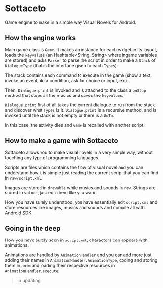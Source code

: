 Sottaceto
==============================================================
Game engine to make in a simple way Visual Novels for Android.

How the engine works
-------------------

Main game class is `Game`. It makes an instance for each widget in its layout, loads the `keyvalues` (an Hashtable<String, String> where ingame variables are stored) and asks `Parser` to parse the script in order to make a `Stack` of `DialogueType` (that is the interface given to each `Types`).

The stack contains each command to execute in the game (show a text, invoke an event, do a condition, ask for choice or input, etc).

Then, `Dialogue.print` is invoked and is attached to the class a `onStop` method that stops all the musics and saves the `keyvalues`.


`Dialogue.print` first of all takes the current dialogue to run from the stack and discover what `Types` is it. `Dialogue.print` is a recursive method, and is invoked until the stack is not empty or there is a `GoTo`.

In this case, the activity dies and `Game` is recalled with another script.

How to make a game with Sottaceto
---------------------------------

Sottaceto allows you to make visual novels in a very simple way, without touching any type of programming languages.

Scripts are files which contains the flow of visual novel and you can understand how it is simple just reading the current script that you can find in `raw/script.xml`.

Images are stored in `drawable` while musics and sounds in `raw`. Strings are stored in `values`, just edit them like you want.

How you have surely understood, you have essentially edit `script.xml` and store resources like images, musics and sounds and compile all with Android SDK.

Going in the deep
-----------------

How you have surely seen in `script.xml`, characters can appears with animations.

Animations are handled by `AnimationHandler` and you can add more just adding their names in `AnimationHandler.AnimationType`, coding and storing them in `anim` and loading their respective resources in `AnimationHandler.execute`.

> In updating
